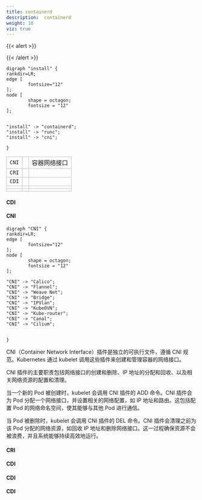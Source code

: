 ```yaml
---
title: containerd
description:  containerd
weight: 10
viz: true
---
```


<style>
th, td {
  border: 1px solid rgb(190, 190, 190);
}
</style>

{{< alert >}}

{{< /alert >}}



```viz-dot
digraph "install" {
rankdir=LR;
edge [
        fontsize="12"
];
node [
        shape = octagon;
        fontsize = "12"
];


"install" -> "containerd";
"install" -> "runc";
"install" -> "cni";

}
```


|       |   |              |
|:------|:--|:-------------|
| `CNI` |   | 容器网络接口 |
| `CRI` |   |              |
| `CDI` |   |              |
|       |   |              |
|       |   |              |


#### CDI




#### CNI

```viz-dot
digraph "CNI" {
rankdir=LR;
edge [
        fontsize="12"
];
node [
        shape = octagon;
        fontsize = "12"
];

"CNI" -> "Calico";
"CNI" -> "Flannel";
"CNI" -> "Weave Net";
"CNI" -> "Bridge";
"CNI" -> "IPVlan";
"CNI" -> "KubeOVN";
"CNI" -> "Kube-router";
"CNI" -> "Canal";
"CNI" -> "Cilium";


}
```

CNI（Container Network Interface）插件是独立的可执行文件，遵循 CNI 规范。Kubernetes 通过 kubelet 调用这些插件来创建和管理容器的网络接口。

CNI 插件的主要职责包括网络接口的创建和删除、IP 地址的分配和回收、以及相关网络资源的配置和清理。

当一个新的 Pod 被创建时，kubelet 会调用 CNI 插件的 ADD 命令。CNI 插件会为 Pod 分配一个网络接口，并设置相关的网络配置，如 IP 地址和路由。这包括配置 Pod 的网络命名空间，使其能够与其他 Pod 进行通信。

当 Pod 被删除时，kubelet 会调用 CNI 插件的 DEL 命令。CNI 插件会清理之前为该 Pod 分配的网络资源，如回收 IP 地址和删除网络接口。这一过程确保资源不会被浪费，并且系统能够持续高效地运行。






#### CRI



#### CDI
#### CDI
#### CDI














